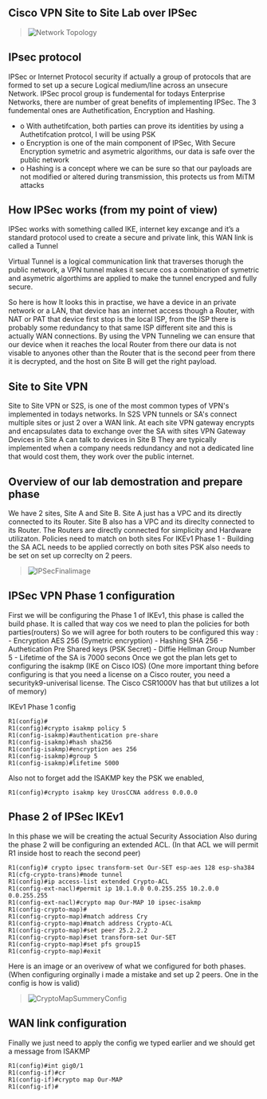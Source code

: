 ## Cisco VPN Site to Site Lab over IPSec

> ![Network Topology](/images/ipsecBanner.webp)

## IPsec protocol

IPSec or Internet Protocol security if actually a group of protocols that are formed to set  up a secure Logical medium/line across an unsecure Network.
IPSec procol group is fundemental for todays Enterprise Networks, there are number of great benefits of implementing IPSec.
The 3 fundemental ones are Authetification, Encryption and Hashing.
- o	With authetifcation, both parties can prove its identities by using a Authetifcation protcol, I will be using PSK
- o	Encryption is one of the main component of IPSec, With Secure Encryption symetric and asymetric algorithms, our data is safe over the public network
- o	Hashing is a concept where we can be sure so that our payloads are not modified or altered during transmission, this protects us from MiTM attacks

## How IPSec works (from my point of view)

IPSec works with something called IKE, internet key excange and it’s a standard protocol used to create a secure and private link, this WAN link is called a Tunnel

Virtual Tunnel is a logical communication link that traverses thorugh the public network, a VPN tunnel makes it secure cos a combination of symetric and asymetric algorthims are applied to make the tunnel encryped and fully secure.

So here is how It looks this in practise, we have a device in an private network or a LAN, that device has an internet access though a Router, with NAT or PAT that device first stop is the local ISP, from the ISP there is probably some redundancy to that same ISP different site and this is actually WAN connections.
By using the VPN Tunneling we can ensure that our device when it reaches the local Router from there our data is not visable to anyones other than the Router that is the second peer from there it is decrypted, and the host on Site B will get the right payload.

## Site to Site VPN

Site to Site VPN or S2S, is one of the most common types of VPN's implemented in todays networks.
In S2S VPN tunnels or SA's connect multiple sites or just 2 over a WAN link.
At each site VPN gateway encrypts and encapsulates data to exchange over the SA with sites VPN Gateway
Devices in Site A can talk to devices in Site B 
They are typically implemented when a company needs redundancy and not a dedicated line that would cost them, they work over the public internet.

## Overview of our lab demostration and prepare phase

We have 2 sites, Site A and Site B.
Site A just has a VPC and its directly connected to its Router.
Site B also has a VPC and its direclty connected to its Router.
The Routers are directly connected for simplicity and Hardware utilizaton.
Policies need to match on both sites For IKEv1 Phase 1 - Building the SA
ACL needs to be applied correctly on both sites
PSK also needs to be set on set up correclty on 2 peers.
> ![IPSecFinalimage](/images/topology-ipsec.png)

## IPSec VPN Phase 1 configuration

First we will be configuring the Phase 1 of IKEv1, this phase is called the build phase.
It is called that way cos we need to plan the policies for both parties(routers)
So we will agree for both routers to be configured this way :
    - Encryption AES 256 (Symetric encryption)
    - Hashing SHA 256
    - Authetication Pre Shared keys (PSK Secret)
    - Diffie Hellman Group Number 5
    - Lifetime of the SA is 7000 secons
Once we got the plan lets get to configuring the isakmp (IKE on Cisco IOS)
(One more important thing before configuring is that you need a license on a Cisco router, you need a securityk9-univerisal license. The Cisco CSR1000V has that but utilizes a lot of memory)

IKEv1 Phase 1 config
```cisco
R1(config)#
R1(config)#crypto isakmp policy 5
R1(config-isakmp)#authentication pre-share 
R1(config-isakmp)#hash sha256
R1(config-isakmp)#encryption aes 256
R1(config-isakmp)#group 5
R1(config-isakmp)#lifetime 5000
``` 

Also not to forget add the ISAKMP key the PSK we enabled,
```cisco
R1(config)#crypto isakmp key UrosCCNA address 0.0.0.0
```

## Phase 2 of IPSec IKEv1 

In this phase we will be creating the actual Security Association
Also during the phase 2 will be configuring an extended ACL.
(In that ACL we will permit R1 inside host to reach the second peer) 
```cisco
R1(config)# crypto ipsec transform-set Our-SET esp-aes 128 esp-sha384 
R1(cfg-crypto-trans)#mode tunnel
R1(config)#ip access-list extended Crypto-ACL
R1(config-ext-nacl)#permit ip 10.1.0.0 0.0.255.255 10.2.0.0 0.0.255.255
R1(config-ext-nacl)#crypto map Our-MAP 10 ipsec-isakmp 
R1(config-crypto-map)#
R1(config-crypto-map)#match address Cry 
R1(config-crypto-map)#match address Crypto-ACL
R1(config-crypto-map)#set peer 25.2.2.2
R1(config-crypto-map)#set transform-set Our-SET
R1(config-crypto-map)#set pfs group15 
R1(config-crypto-map)#exit
```

Here is an image or an overivew of what we configured for both phases.
(When configuring orginally i made a mistake and set up 2 peers. One in the config is how is valid)
> ![CryptoMapSummeryConfig](/images/crypto-map.png)

## WAN link configuration
Finally we just need to apply the config we typed earlier and we should get a message from ISAKMP

```cisco
R1(config)#int gig0/1
R1(config-if)#cr
R1(config-if)#crypto map Our-MAP
R1(config-if)#
```